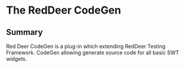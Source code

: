 # The RedDeer CodeGen 

## Summary

Red Deer CodeGen is a plug-in which extending RedDeer Testing Framework. CodeGen allowing generate source code for all basic SWT widgets.